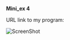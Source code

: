 **Mini_ex 4**

URL link to my program:

![ScreenShot](https://github.com/sarapoulsen/Mini_ex/blob/master/mini_ex4/Sk%C3%A6rmbillede%202018-02-25%20kl.%2010.02.42.png)

